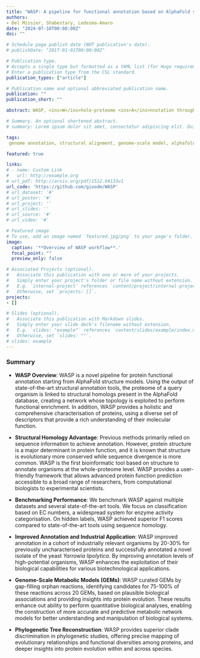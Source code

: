```yaml
---
title: "WASP: A pipeline for functional annotation based on AlphaFold structural models"
authors:
- Del Missier, Shabestary, Ledesma-Amaro
date: "2024-07-10T00:00:00Z"
doi: ""

# Schedule page publish date (NOT publication's date).
# publishDate: "2017-01-01T00:00:00Z"

# Publication type.
# Accepts a single type but formatted as a YAML list (for Hugo requirements).
# Enter a publication type from the CSL standard.
publication_types: ["article"]

# Publication name and optional abbreviated publication name.
publication: ""
publication_short: ""

abstract: WASP, <ins>W</ins>hole-proteome <ins>A</ins>nnotation through <ins>S</ins>tructural-homology <ins>P</ins>ipeline, is a python-based software leveraging structural homology to enhance protein annotation at scale, providing a more comprehensive understanding of protein functions across various organisms. WASP relies on network topology for better accuracy and more robust statistical power. WASP highlights the importance of structural homology in systematically identifying novel annotations which were previously missed by sequence-based tools.

# Summary. An optional shortened abstract.
# summary: Lorem ipsum dolor sit amet, consectetur adipiscing elit. Duis posuere tellus ac convallis placerat. Proin tincidunt magna sed ex sollicitudin condimentum.

tags:
 genome annotation, structural alignment, genome-scale model, alphafold

featured: true

links:
# - name: Custom Link
#   url: http://example.org
# url_pdf: http://arxiv.org/pdf/1512.04133v1
url_code: 'https://github.com/gioodm/WASP'
# url_dataset: '#'
# url_poster: '#'
# url_project: ''
# url_slides: ''
# url_source: '#'
# url_video: '#'

# Featured image
# To use, add an image named `featured.jpg/png` to your page's folder. 
image:
  caption: '**Overview of WASP workflow**.'
  focal_point: ""
  preview_only: false

# Associated Projects (optional).
#   Associate this publication with one or more of your projects.
#   Simply enter your project's folder or file name without extension.
#   E.g. `internal-project` references `content/project/internal-project/index.md`.
#   Otherwise, set `projects: []`.
projects:
- []

# Slides (optional).
#   Associate this publication with Markdown slides.
#   Simply enter your slide deck's filename without extension.
#   E.g. `slides: "example"` references `content/slides/example/index.md`.
#   Otherwise, set `slides: ""`.
# slides: example
---
```


### Summary

- **WASP Overview**: WASP is a novel pipeline for protein functional annotation starting from AlphaFold structure models. Using the output of state-of-the-art structural annotation tools, the proteome of a query organism is linked to structural homologs present in the AlphaFold database, creating a network whose topology is exploited to perform functional enrichment. In addition, WASP provides a holistic and comprehensive characterisation of proteins, using a diverse set of descriptors that provide a rich understanding of their molecular function.

- **Structural Homology Advantage**: Previous methods primarily relied on sequence information to achieve annotation. However, protein structure is a major determinant in protein function, and it is known that structure is evolutionary more conserved while sequence divergence is more common. WASP is the first bioinformatic tool based on structure to annotate organisms at the whole-proteome level. WASP provides a user-friendly framework that allows advanced protein function prediction accessible to a broad range of researchers, from computational biologists to experimental scientists.

- **Benchmarking Performance**: We benchmark WASP against multiple datasets and several state-of-the-art tools. We focus on classification based on EC numbers, a widespread system for enzyme activity categorisation. On hidden labels, WASP achieved superior F1 scores compared to state-of-the-art tools using sequence homology.

- **Improved Annotation and Industrial Application**: WASP improved annotation in a cohort of industrially relevant organisms by 20-30% for previously uncharacterised proteins and successfully annotated a novel isolate of the yeast _Yarrowia lipolytica_. By improving annotation levels of high-potential organisms, WASP enhances the exploitation of their biological capabilities for various biotechnological applications.

- **Genome-Scale Metabolic Models (GEMs)**: WASP curated GEMs by gap-filling orphan reactions, identifying candidates for 75-100% of these reactions across 20 GEMs, based on plausible biological associations and providing insights into protein evolution. These results enhance out ability to perform quantitative biological analyses, enabling the construction of more accurate and predictive metabolic network models for better understanding and manipulation of biological systems.

- **Phylogenetic Tree Reconstruction**: WASP provides superior clade discrimination in phylogenetic studies, offering precise mapping of evolutionary relationships and functional diversities among proteins, and deeper insights into protein evolution within and across species.

